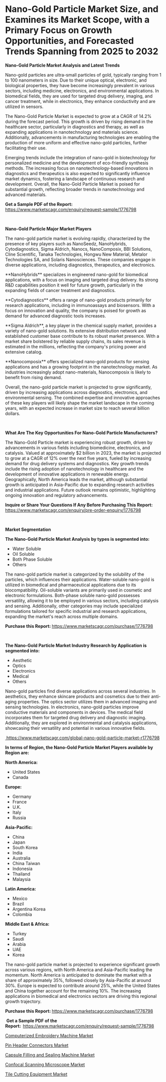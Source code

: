 <p><h1>Nano-Gold Particle Market Size, and Examines its Market Scope, with a Primary Focus on Growth Opportunities, and Forecasted Trends Spanning from 2025 to 2032</h1></p><p><strong>Nano-Gold Particle Market Analysis and Latest Trends</strong></p>
<p><p>Nano-gold particles are ultra-small particles of gold, typically ranging from 1 to 100 nanometers in size. Due to their unique optical, electronic, and biological properties, they have become increasingly prevalent in various sectors, including medicine, electronics, and environmental applications. In biomedical fields, they are used for targeted drug delivery, imaging, and cancer treatment, while in electronics, they enhance conductivity and are utilized in sensors.</p><p>The Nano-Gold Particle Market is expected to grow at a CAGR of 14.2% during the forecast period. This growth is driven by rising demand in the healthcare sector, particularly in diagnostics and therapy, as well as expanding applications in nanotechnology and materials science. Additionally, advancements in manufacturing technologies are enabling the production of more uniform and effective nano-gold particles, further facilitating their use.</p><p>Emerging trends include the integration of nano-gold in biotechnology for personalized medicine and the development of eco-friendly synthesis methods. The increasing focus on nanotechnology-based innovations in diagnostics and therapeutics is also expected to significantly influence market dynamics, fostering a landscape of continuous research and development. Overall, the Nano-Gold Particle Market is poised for substantial growth, reflecting broader trends in nanotechnology and advanced materials.</p></p>
<p><strong>Get a Sample PDF of the Report:&nbsp;</strong> <a href="https://www.marketscagr.com/enquiry/request-sample/1776798?utm_campaign=3001&utm_medium=2&utm_source=Github&utm_content=ia&utm_term=25032025&utm_id=nano-gold-particle">https://www.marketscagr.com/enquiry/request-sample/1776798</a></p>
<p>&nbsp;</p>
<p><strong>Nano-Gold Particle Major Market Players</strong></p>
<p><p>The nano-gold particle market is evolving rapidly, characterized by the presence of key players such as NanoSeedz, NanoHybrids, Cytodiagnostics, Sigma Aldrich, Nanocs, NanoComposix, BBI Solutions, Cline Scientific, Tanaka Technologies, Hongwu New Material, Metalor Technologies SA, and Solaris Nanosciences. These companies engage in diverse applications, including diagnostics, therapeutics, and electronics.</p><p>**NanoHybrids** specializes in engineered nano-gold for biomedical applications, with a focus on imaging and targeted drug delivery. Its strong R&D capabilities position it well for future growth, particularly in the expanding fields of cancer treatment and diagnostics.</p><p>**Cytodiagnostics** offers a range of nano-gold products primarily for research applications, including in immunoassays and biosensors. With a focus on innovation and quality, the company is poised for growth as demand for advanced diagnostic tools increases.</p><p>**Sigma Aldrich**, a key player in the chemical supply market, provides a variety of nano-gold solutions. Its extensive distribution network and established customer base contribute to its robust market presence. With a market share bolstered by reliable supply chains, its sales revenue is estimated in the millions, reflecting the company's pricing power and extensive catalog.</p><p>**Nanocomposix** offers specialized nano-gold products for sensing applications and has a growing footprint in the nanotechnology market. As industries increasingly adopt nano-materials, Nanocomposix is likely to benefit from rising demand.</p><p>Overall, the nano-gold particle market is projected to grow significantly, driven by increasing applications across diagnostics, electronics, and environmental sensing. The combined expertise and innovative approaches of these key players will likely shape the market landscape in the coming years, with an expected increase in market size to reach several billion dollars.</p></p>
<p>&nbsp;</p>
<p><strong>What Are The Key Opportunities For Nano-Gold Particle Manufacturers?</strong></p>
<p><p>The Nano-Gold Particle market is experiencing robust growth, driven by advancements in various fields including biomedicine, electronics, and catalysis. Valued at approximately $2 billion in 2023, the market is projected to grow at a CAGR of 12% over the next five years, fueled by increasing demand for drug delivery systems and diagnostics. Key growth trends include the rising adoption of nanotechnology in healthcare and the development of innovative applications in renewable energy. Geographically, North America leads the market, although substantial growth is anticipated in Asia-Pacific due to expanding research activities and industrial applications. Future outlook remains optimistic, highlighting ongoing innovation and regulatory advancements.</p></p>
<p><strong>Inquire or Share Your Questions If Any Before Purchasing This Report:</strong> <a href="https://www.marketscagr.com/enquiry/pre-order-enquiry/1776798?utm_campaign=3001&utm_medium=2&utm_source=Github&utm_content=ia&utm_term=25032025&utm_id=nano-gold-particle">https://www.marketscagr.com/enquiry/pre-order-enquiry/1776798</a></p>
<p>&nbsp;</p>
<p><strong>Market Segmentation</strong></p>
<p><strong>The Nano-Gold Particle Market Analysis by types is segmented into:</strong></p>
<p><ul><li>Water Soluble</li><li>Oil Soluble</li><li>Both Phase Soluble</li><li>Others</li></ul></p>
<p><p>The nano-gold particle market is categorized by the solubility of the particles, which influences their applications. Water-soluble nano-gold is utilized in biomedical and pharmaceutical applications due to its biocompatibility. Oil-soluble variants are primarily used in cosmetic and electronic formulations. Both-phase soluble nano-gold possesses versatility, allowing it to be employed in various sectors, including catalysis and sensing. Additionally, other categories may include specialized formulations tailored for specific industrial and research applications, expanding the market's reach across multiple domains.</p></p>
<p><strong>Purchase this Report:&nbsp;</strong><a href="https://www.marketscagr.com/purchase/1776798?utm_campaign=3001&utm_medium=2&utm_source=Github&utm_content=ia&utm_term=25032025&utm_id=nano-gold-particle">https://www.marketscagr.com/purchase/1776798</a></p>
<p>&nbsp;</p>
<p><strong>The Nano-Gold Particle Market Industry Research by Application is segmented into:</strong></p>
<p><ul><li>Aesthetic</li><li>Optics</li><li>Electronics</li><li>Medical</li><li>Others</li></ul></p>
<p><p>Nano-gold particles find diverse applications across several industries. In aesthetics, they enhance skincare products and cosmetics due to their anti-aging properties. The optics sector utilizes them in advanced imaging and sensing technologies. In electronics, nano-gold particles improve conductive materials and components in devices. The medical field incorporates them for targeted drug delivery and diagnostic imaging. Additionally, they are explored in environmental and catalysis applications, showcasing their versatility and potential in various innovative fields.</p></p>
<p><a href="https://www.marketscagr.com/global-nano-gold-particle-market-r1776798?utm_campaign=3001&utm_medium=2&utm_source=Github&utm_content=ia&utm_term=25032025&utm_id=nano-gold-particle">&nbsp;https://www.marketscagr.com/global-nano-gold-particle-market-r1776798</a></p>
<p><strong>In terms of Region, the Nano-Gold Particle Market Players available by Region are:</strong></p>
<p>
    <p> <strong> North America: </strong>
        <ul>
            <li>United States</li>
            <li>Canada</li>
        </ul>
        </p> 
    <p> <strong> Europe: </strong>
        <ul>
            <li>Germany</li>
            <li>France</li>
            <li>U.K.</li>
            <li>Italy</li>
            <li>Russia</li>
        </ul>
        </p> 
    <p> <strong> Asia-Pacific: </strong>
        <ul>
            <li>China</li>
            <li>Japan</li>
            <li>South Korea</li>
            <li>India</li>
            <li>Australia</li>
            <li>China Taiwan</li>
            <li>Indonesia</li>
            <li>Thailand</li>
            <li>Malaysia</li>
        </ul>
        </p> 
    <p> <strong> Latin America: </strong>
        <ul>
            <li>Mexico</li>
            <li>Brazil</li>
            <li>Argentina Korea</li>
            <li>Colombia</li>
        </ul>
        </p> 
    <p> <strong> Middle East & Africa: </strong>
        <ul>
            <li>Turkey</li>
            <li>Saudi</li>
            <li>Arabia</li>
            <li>UAE</li>
            <li>Korea</li>
        </ul>
    </p>
    </p>
<p><p>The nano-gold particle market is projected to experience significant growth across various regions, with North America and Asia-Pacific leading the momentum. North America is anticipated to dominate the market with a share of approximately 35%, followed closely by Asia-Pacific at around 30%. Europe is expected to contribute around 25%, while the United States and China together account for the remaining 10%. The increasing applications in biomedical and electronics sectors are driving this regional growth trajectory.</p></p>
<p><strong>Purchase this Report: </strong><a href="https://www.marketscagr.com/purchase/1776798?utm_campaign=3001&utm_medium=2&utm_source=Github&utm_content=ia&utm_term=25032025&utm_id=nano-gold-particle">https://www.marketscagr.com/purchase/1776798</a></p>
<p>&nbsp;<strong>Get a Sample PDF of the Report:&nbsp;&nbsp;</strong><a href="https://www.marketscagr.com/enquiry/request-sample/1776798?utm_campaign=3001&utm_medium=2&utm_source=Github&utm_content=ia&utm_term=25032025&utm_id=nano-gold-particle">https://www.marketscagr.com/enquiry/request-sample/1776798</a></p>
<p><strong></strong></p>
<p><p><a href="https://www.linkedin.com/pulse/computerized-embroidery-machine-market-demand-revenue-growth-53-rt9ye?utm_campaign=3001&utm_medium=2&utm_source=Github&utm_content=ia&utm_term=25032025&utm_id=nano-gold-particle">Computerized Embroidery Machine Market</a></p><p><a href="https://www.linkedin.com/pulse/navigating-pin-header-connectors-market-incorporating-trends-bbd8e?utm_campaign=3001&utm_medium=2&utm_source=Github&utm_content=ia&utm_term=25032025&utm_id=nano-gold-particle">Pin Header Connectors Market</a></p><p><a href="https://www.linkedin.com/pulse/capsule-filling-sealing-machine-market-study-creating-business-wfope?utm_campaign=3001&utm_medium=2&utm_source=Github&utm_content=ia&utm_term=25032025&utm_id=nano-gold-particle">Capsule Filling and Sealing Machine Market</a></p><p><a href="https://www.linkedin.com/pulse/global-confocal-scanning-microscope-market-trends-analysis-future-ffd7e?utm_campaign=3001&utm_medium=2&utm_source=Github&utm_content=ia&utm_term=25032025&utm_id=nano-gold-particle">Confocal Scanning Microscope Market</a></p><p><a href="https://www.linkedin.com/pulse/market-demand-revenue-tile-cutting-equipment-48-cagr-y77ye?utm_campaign=3001&utm_medium=2&utm_source=Github&utm_content=ia&utm_term=25032025&utm_id=nano-gold-particle">Tile Cutting Equipment Market</a></p></p>
